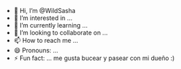 - 👋 Hi, I’m @WildSasha
- 👀 I’m interested in ...
- 🌱 I’m currently learning ...
- 💞️ I’m looking to collaborate on ...
- 📫 How to reach me ...
- 😄 Pronouns: ...
- ⚡ Fun fact: ... me gusta bucear y pasear con mi dueño :)


<!---
WildSasha/WildSasha is a ✨ special ✨ repository because its `README.md` (this file) appears on your GitHub profile.
You can click the Preview link to take a look at your changes.
--->
